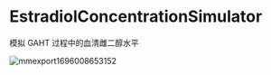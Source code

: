 # EstradiolConcentrationSimulator
模拟 GAHT 过程中的血清雌二醇水平

![mmexport1696008653152](https://github.com/rpOneawa/EstradiolConcentrationSimulator/assets/65097782/ee3da12d-b68f-4dad-9843-c911333febd1)
